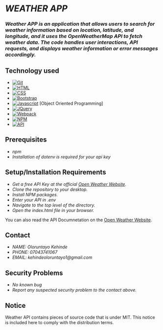 # _WEATHER APP_
### _Weather APP is an application that allows users to search for weather information based on location, latitude, and longitude, and it uses the OpenWeatherMap API to fetch weather data. The code handles user interactions, API requests, and displays weather information or error messages accordingly._

## Technology used
* [![Git][Git.com]][Git-url]
* [![HTML][HTML.com]][HTML-url]
* [![CSS][CSS.com]][CSS-url]
* [![Bootstrap][Bootstrap.com]][Bootstrap-url]
* [![Javascript][Javascript.com]][Javascript-url] [Object Oriented Programming]
* [![JQuery][JQuery.com]][JQuery-url]
* [![Webpack][Webpack.com]][Webpack-url]
* [![NPM][NPM.com]][NPM-url]
* [![API][API.com]][API-url]

## Prerequisites
* _npm_
* _Installation of dotenv is required for your api key_

## Setup/Installation Requirements
* _Get a free API Key at the official [Open Weather Website](https://openweathermap.org/)._
* _Clone the repository to your desktop._
* _Install NPM packages._
* _Enter your API in .env_
* _Navigate to the top level of the directory._
* _Open the index.html file in your browser._

 You can also read the API Documnetation on the [Open Weather Website](https://openweathermap.org/api/one-call-3).

## Contact
* _NAME: Oloruntayo Kehinde_
* _PHONE: 07043741067_
* _EMAIL: kehindeoloruntayo1@gmail.com_

## Security Problems
* _No known bug_
* _Report any suspected security problem to the contact above._

## Notice
Weather API contains pieces of source code that is under MIT. This notice is included here to comply with the distribution terms.


<!-- MARKDOWN LINKS & IMAGES -->
<!-- https://www.markdownguide.org/basic-syntax/#reference-style-links -->
[Git.com]: https://img.shields.io/badge/Git-df0e0e?style=for-the-badge&logo=Git&logoColor=white
[Git-url]: https://git-scm.com
[HTML.com]: https://img.shields.io/badge/HTML-e48f0f?style=for-the-badge&logo=HTML5&logoColor=white
[HTML-url]: https://developer.mozilla.org/en-US/docs/Web/HTML
[CSS.com]: https://img.shields.io/badge/CSS-d5e221?style=for-the-badge&logo=CSS3&logoColor=white
[CSS-url]: https://developer.mozilla.org/en-US/docs/Web/CSS
[Bootstrap.com]: https://img.shields.io/badge/Bootstrap-563D7C?style=for-the-badge&logo=bootstrap&logoColor=white
[Bootstrap-url]: https://getbootstrap.com
[Javascript.com]: https://img.shields.io/badge/javascript-222121?style=for-the-badge&logo=javascript&logoColor=white
[Javascript-url]: https://developer.mozilla.org/en-US/docs/Web/javascript
[JQuery.com]: https://img.shields.io/badge/jQuery-0769AD?style=for-the-badge&logo=jquery&logoColor=white
[JQuery-url]: https://jquery.com
[Webpack.com]: https://img.shields.io/badge/Webpack-057731?style=for-the-badge&logo=Webpack&logoColor=white
[Webpack-url]: https://webpack.js.org
[NPM.com]: https://img.shields.io/badge/NPM-175674?style=for-the-badge&logo=NPM&logoColor=white
[NPM-url]: https://www.npmjs.com
[API.com]: https://img.shields.io/badge/Api-df0e0e?style=for-the-badge&logo=apifox&logoColor=white
[API-url]: https://developer.mozilla.org/en-US/docs/Learn/JavaScript/Client-side_web_APIs/Introduction